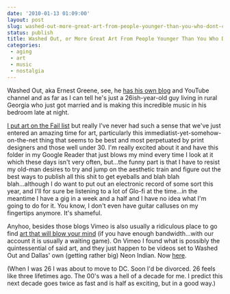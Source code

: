 ```yaml
---
date: '2010-01-13 01:09:00'
layout: post
slug: washed-out-more-great-art-from-people-younger-than-you-who-dont-care-if-you-think-its-great-art
status: publish
title: Washed Out, or More Great Art From People Younger Than You Who Don't Care If You Think It's Great Art
categories:
 - aging
 - art
 - music
 - nostalgia
---
```


Washed Out, aka Ernest Greene, see, he [has his own blog][3] and YouTube channel and as far as I can tell he's just a 26ish-year-old guy living in rural Georgia who just got married and is making this incredible music in his bedroom late at night.

[I put art on the Fail list][4] but really I've never had such a sense that we've just entered an amazing time for art, particularly this immediatist-yet-somehow-on-the-net thing that seems to be best and most perpetuated by print designers and those well under 30. I'm really excited about it and have this folder in my Google Reader that just blows my mind every time I look at it which these days isn't very often, but...the funny part is that I have to resist my old-man desires to try and jump on the aesthetic train and figure out the best ways to publish all this shit to get eyeballs and blah blah blah...although I do want to put out an electronic record of some sort this year, and I'll for sure be listening to a lot of Glo-fi at the time...in the meantime I have a gig in a week and a half and I have no idea what I'm going to do for it. You know, I don't even have guitar calluses on my fingertips anymore. It's shameful.

Anyhoo, besides those blogs Vimeo is also usually a ridiculous place to go find [art that will blow your mind][7] (if you have enough bandwidth...with our account it is usually a waiting game). On Vimeo I found what is possibly the quintessential of said art, and they just happen to be videos set to Washed Out and Dallas' own (getting rather big) Neon Indian. Now [here][8].

(When I was 26 I was about to move to DC. Soon I'd be divorced. 26 feels like three lifetimes ago. The 00's was a hell of a decade for me. I predict this next decade goes twice as fast and is half as exciting, but in a good way.)

   [3]: http://ernestgreene.blogspot.com/

   [4]: /2009/12/30/2009-fives-part-2-fails/

   [7]: http://vimeo.com/7887463

   [8]: https://www.youtube.com/saintecho7
